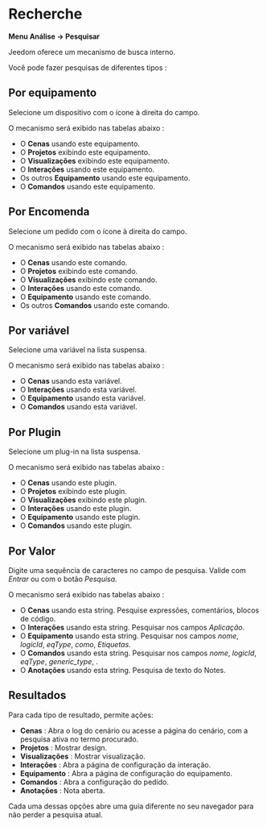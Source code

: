 # Recherche
**Menu Análise → Pesquisar**

Jeedom oferece um mecanismo de busca interno.

Você pode fazer pesquisas de diferentes tipos :

## Por equipamento

Selecione um dispositivo com o ícone à direita do campo.

O mecanismo será exibido nas tabelas abaixo :

- O **Cenas** usando este equipamento.
- O **Projetos** exibindo este equipamento.
- O **Visualizações** exibindo este equipamento.
- O **Interações** usando este equipamento.
- Os outros **Equipamento** usando este equipamento.
- O **Comandos** usando este equipamento.

## Por Encomenda

Selecione um pedido com o ícone à direita do campo.

O mecanismo será exibido nas tabelas abaixo :

- O **Cenas** usando este comando.
- O **Projetos** exibindo este comando.
- O **Visualizações** exibindo este comando.
- O **Interações** usando este comando.
- O **Equipamento** usando este comando.
- Os outros **Comandos** usando este comando.

## Por variável

Selecione uma variável na lista suspensa.

O mecanismo será exibido nas tabelas abaixo :

- O **Cenas** usando esta variável.
- O **Interações** usando esta variável.
- O **Equipamento** usando esta variável.
- O **Comandos** usando esta variável.

## Por Plugin

Selecione um plug-in na lista suspensa.

O mecanismo será exibido nas tabelas abaixo :

- O **Cenas** usando este plugin.
- O **Projetos** exibindo este plugin.
- O **Visualizações** exibindo este plugin.
- O **Interações** usando este plugin.
- O **Equipamento** usando este plugin.
- O **Comandos** usando este plugin.

## Por Valor

Digite uma sequência de caracteres no campo de pesquisa. Valide com *Entrar* ou com o botão *Pesquisa*.

O mecanismo será exibido nas tabelas abaixo :

- O **Cenas** usando esta string.
	Pesquise expressões, comentários, blocos de código.
- O **Interações** usando esta string.
	Pesquisar nos campos *Aplicação*.
- O **Equipamento** usando esta string.
	Pesquisar nos campos *nome*, *logicId*, *eqType*, *como*, *Etiquetas*.
- O **Comandos** usando esta string.
	Pesquisar nos campos *nome*, *logicId*, *eqType*, *generic_type*, .
- O **Anotações** usando esta string.
	Pesquisa de texto do Notes.

## Resultados

Para cada tipo de resultado, permite ações:
- **Cenas** : Abra o log do cenário ou acesse a página do cenário, com a pesquisa ativa no termo procurado.
- **Projetos** : Mostrar design.
- **Visualizações** : Mostrar visualização.
- **Interações** : Abra a página de configuração da interação.
- **Equipamento** : Abra a página de configuração do equipamento.
- **Comandos** : Abra a configuração do pedido.
- **Anotações** : Nota aberta.

Cada uma dessas opções abre uma guia diferente no seu navegador para não perder a pesquisa atual.


